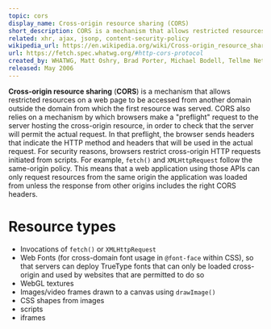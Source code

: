 ```yaml
---
topic: cors
display_name: Cross-origin resource sharing (CORS)
short_description: CORS is a mechanism that allows restricted resources on a web page to be accessed from another domain outside the domain from which the first resource was served.
related: xhr, ajax, jsonp, content-security-policy
wikipedia_url: https://en.wikipedia.org/wiki/Cross-origin_resource_sharing
url: https://fetch.spec.whatwg.org/#http-cors-protocol
created_by: WHATWG, Matt Oshry, Brad Porter, Michael Bodell, Tellme Networks
released: May 2006
---
```

**Cross-origin resource sharing** (**CORS**) is a mechanism that allows restricted resources on a web page to be accessed from another domain outside the domain from which the first resource was served. CORS also relies on a mechanism by which browsers make a "preflight" request to the server hosting the cross-origin resource, in order to check that the server will permit the actual request. In that preflight, the browser sends headers that indicate the HTTP method and headers that will be used in the actual request. For security reasons, browsers restrict cross-origin HTTP requests initiated from scripts. For example, `fetch()` and `XMLHttpRequest` follow the same-origin policy. This means that a web application using those APIs can only request resources from the same origin the application was loaded from unless the response from other origins includes the right CORS headers.

# Resource types
* Invocations of `fetch()` or `XMLHttpRequest`
* Web Fonts (for cross-domain font usage in `@font-face` within CSS), so that servers can deploy TrueType fonts that can only be loaded cross-origin and used by websites that are permitted to do so
* WebGL textures
* Images/video frames drawn to a canvas using `drawImage()`
* CSS shapes from images
* scripts
* iframes
